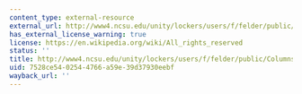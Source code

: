 ```yaml
---
content_type: external-resource
external_url: http://www4.ncsu.edu/unity/lockers/users/f/felder/public/Columns/Objectives.html
has_external_license_warning: true
license: https://en.wikipedia.org/wiki/All_rights_reserved
status: ''
title: http://www4.ncsu.edu/unity/lockers/users/f/felder/public/Columns/Objectives.html
uid: 7528ce54-0254-4766-a59e-39d37930eebf
wayback_url: ''
---
```

